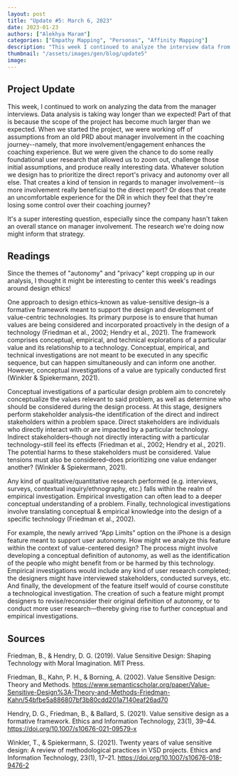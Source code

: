 ```yaml
---
layout: post
title: "Update #5: March 6, 2023"
date: 2023-01-23
authors: ["Alekhya Maram"]
categories: ["Empathy Mapping", "Personas", "Affinity Mapping"]
description: "This week I continued to analyze the interview data from the manager journey project. I also completed readings on value-sensitive design."
thumbnail: "/assets/images/gen/blog/update5"
image: 
---
```


## Project Update

This week, I continued to work on analyzing the data from the manager interviews. Data analysis is taking way longer than we expected! Part of that is because the scope of the project has become much larger than we expected. When we started the project, we were working off of assumptions from an old PRD about manager involvement in the coaching journey--namely, that more involvement/engagement enhances the coaching experience. But we were given the chance to do some really foundational user research that allowed us to zoom out, challenge those initial assumptions, and produce really interesting data. Whatever solution we design has to prioritize the direct report's privacy and autonomy over all else. That creates a kind of tension in regards to manager involvement--is more involvement really beneficial to the direct report? Or does that create an uncomfortable experience for the DR in which they feel that they're losing some control over their coaching journey?

It's a super interesting question, especially since the company hasn't taken an overall stance on manager involvement. The research we're doing now might inform that strategy. 

## Readings 

Since the themes of "autonomy" and "privacy" kept cropping up in our analysis, I thought it might be interesting to center this week's readings around design ethics! 

One approach to design ethics–known as value-sensitive design–is a formative framework meant to support the design and development of value-centric technologies. Its primary purpose is to ensure that human values are being considered and incorporated proactively in the design of a technology (Friedman et al., 2002; Hendry et al., 2021). The framework comprises conceptual, empirical, and technical explorations of a particular value and its relationship to a technology. Conceptual, empirical, and technical investigations are not meant to be executed in any specific sequence, but can happen simultaneously and can inform one another. However, conceptual investigations of a value are typically conducted first (Winkler & Spiekermann, 2021).

Conceptual investigations of a particular design problem aim to concretely conceptualize the values relevant to said problem, as well as determine who should be considered during the design process. At this stage, designers perform stakeholder analysis–the identification of the direct and indirect stakeholders within a problem space. Direct stakeholders are individuals who directly interact with or are impacted by a particular technology. Indirect stakeholders–though not directly interacting with a particular technology–still feel its effects  (Friedman et al., 2002; Hendry et al., 2021). The potential harms to these stakeholders must be considered. Value tensions must also be considered–does prioritizing one value endanger another?  (Winkler & Spiekermann, 2021).

Any kind of qualitative/quantitative research performed (e.g. interviews, surveys, contextual inquiry/ethnography, etc.) falls within the realm of empirical investigation. Empirical investigation can often lead to a deeper conceptual understanding of a problem. Finally, technological investigations involve translating conceptual & empirical knowledge into the design of a specific technology  (Friedman et al., 2002).

For example, the newly arrived “App Limits” option on the iPhone is a design feature meant to support user autonomy. How might we analyze this feature within the context of value-centered design? The process might involve developing a conceptual definition of autonomy, as well as the identification of the people who might benefit from or be harmed by this technology. Empirical investigations would include any kind of user research completed; the designers might have interviewed stakeholders, conducted surveys, etc. And finally, the development of the feature itself would of course constitute a technological investigation. The creation of such a feature might prompt designers to revise/reconsider their original definition of autonomy, or to conduct more user research—thereby giving rise to further conceptual and empirical investigations.

## Sources

Friedman, B., & Hendry, D. G. (2019). Value Sensitive Design: Shaping Technology with Moral Imagination. MIT Press.

Friedman, B., Kahn, P. H., & Borning, A. (2002). Value Sensitive Design: Theory and Methods. https://www.semanticscholar.org/paper/Value-Sensitive-Design%3A-Theory-and-Methods-Friedman-Kahn/54bfbe5a886807bf3b80cdd201a7140eaf26ad70

Hendry, D. G., Friedman, B., & Ballard, S. (2021). Value sensitive design as a formative framework. Ethics and Information Technology, 23(1), 39–44. https://doi.org/10.1007/s10676-021-09579-x

Winkler, T., & Spiekermann, S. (2021). Twenty years of value sensitive design: A review of methodological practices in VSD projects. Ethics and Information Technology, 23(1), 17–21. https://doi.org/10.1007/s10676-018-9476-2
